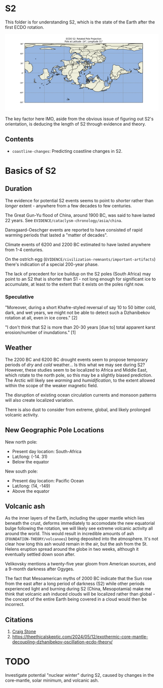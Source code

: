 # S2

This folder is for understanding S2, which is the state of the Earth after the first ECDO rotation.

![](img/s2.png)

The key factor here IMO, aside from the obvious issue of figuring out S2's orientation, is deducing the length of S2 through evidence and theory.

## Contents

- `coastline-changes`: Predicting coastline changes in S2.

# Basics of S2

## Duration

The evidence for potential S2 events seems to point to *shorter* rather than *longer* extent - anywhere from a few decades to few centuries.

The Great Gun-Yu flood of China, around 1900 BC, was said to have lasted 22 years. See `EVIDENCE/cataclysm-chronology/asia/china`.

Dansgaard-Oeschger events are reported to have consisted of rapid warming periods that lasted a "matter of decades".

Climate events of 6200 and 2200 BC estimated to have lasted anywhere from 1-4 centuries.

On the ostrich egg (`EVIDENCE/civilization-remnants/important-artifacts`) there's indication of a special 200-year phase.

The lack of precedent for ice buildup on the S2 poles (South Africa) may point to an S2 that is shorter than S1 - not long enough for significant ice to accumulate, at least to the extent that it exists on the poles right now.

### Speculative

"Moreover, during a short Khafre-styled reversal of say 10 to 50 bitter cold, dark, and wet years, we might not be able to detect such a Dzhanibekov rotation at all, even in ice cores." [2]

"I don't think that S2 is more than 20-30 years [due to] total apparent karst erosion/number of inundations." [1]

## Weather

The 2200 BC and 6200 BC drought events seem to propose temporary periods of *dry* and *cold* weather... Is this what we may see during S2? However, these studies seem to be localized to Africa and Middle East, which rotate to the north pole, so this may be a slightly biased prediction. The Arctic will likely see *warming* and *humidification*, to the extent allowed within the scope of the weaker magnetic field.

The disruption of existing ocean circulation currents and monsoon patterns will also create localized variation.

There is also dust to consider from extreme, global, and likely prolonged volcanic activity.

## New Geographic Pole Locations

New north pole:
- Present day location: South-Africa
- Lat/long: (-14. 31)
- Below the equator

New south pole:
- Present day location: Pacific Ocean
- Lat/long: (14, -149)
- Above the equator

## Volcanic ash

As the inner layers of the Earth, including the upper mantle which lies beneath the crust, deforms immediately to accomodate the new equatorial bulge following the rotation, we will likely see extreme volcanic activity all around the world. This would result in incredible amounts of ash (`FOUNDATION-THEORY/volcanoes`) being deposited into the atmosphere. It's not clear how long this ash would remain in the air, but the ash from the St. Helens eruption spread around the globe in two weeks, although it eventually settled down soon after.

Velikovsky mentions a twenty-five year gloom from American sources, and a 9-month darkness after Ogyges.

The fact that Mesoamerican myths of 2000 BC indicate that the Sun rose from the east after a long period of darkness (S2) while other periods experienced light and burning during S2 (China, Mesopotamia) make me think that volcanic ash induced clouds will be localized rather than global - the concept of the entire Earth being covered in a cloud would then be incorrect.

## Citations

1. [Craig Stone](https://nobulart.com)
2. https://theethicalskeptic.com/2024/05/12/exothermic-core-mantle-decoupling-dzhanibekov-oscillation-ecdo-theory/

# TODO

Investigate potential "nuclear winter" during S2, caused by changes in the core-mantle, solar minimum, and volcanic ash.
